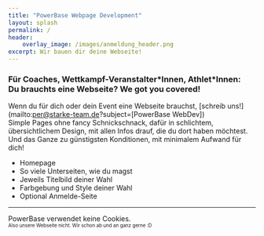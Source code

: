 ```yaml
---
title: "PowerBase Webpage Development"
layout: splash
permalink: /
header:
    overlay_image: /images/anmeldung_header.png
excerpt: Wir bauen dir deine Webseite! 
---
```

### Für Coaches, Wettkampf-Veranstalter\*Innen, Athlet\*Innen: <br> Du brauchts eine Webseite? We got you covered!

Wenn du für dich oder dein Event eine Webseite brauchst, [schreib uns!](mailto:per@starke-team.de?subject=[PowerBase WebDev])  
Simple Pages ohne fancy Schnickschnack, dafür in schlichtem, übersichtlichem Design, mit allen Infos drauf, die du dort haben möchtest.  
Und das Ganze zu günstigsten Konditionen, mit minimalem Aufwand für dich!
- Homepage  
- So viele Unterseiten, wie du magst
- Jeweils Titelbild deiner Wahl
- Farbgebung und Style deiner Wahl
- Optional Anmelde-Seite


<hr>
PowerBase verwendet keine Cookies.<br> 
<sub><sub> Also unsere Webseite nicht. Wir schon ab und an ganz gerne :D </sub></sub>

